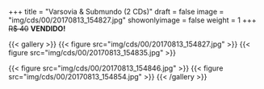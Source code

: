 +++
title = "Varsovia & Submundo (2 CDs)"
draft = false
image = "img/cds/00/20170813_154827.jpg"
showonlyimage = false
weight = 1
+++
<span class="sold">~~R$ 40~~</span> **VENDIDO!**

<!--more-->


{{< gallery >}}
{{< figure src="img/cds/00/20170813_154827.jpg" >}}
{{< figure src="img/cds/00/20170813_154835.jpg" >}}

{{< figure src="img/cds/00/20170813_154846.jpg" >}}
{{< figure src="img/cds/00/20170813_154854.jpg" >}}
{{< /gallery >}}
